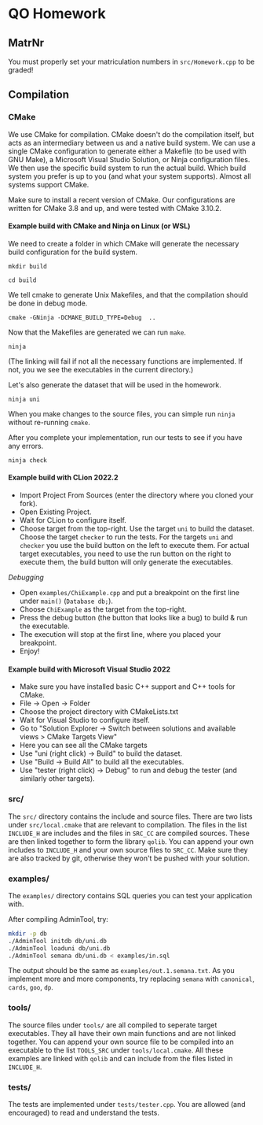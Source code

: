 # QO Homework

## MatrNr

You must properly set your matriculation numbers in `src/Homework.cpp` to be graded!

## Compilation

### CMake

We use CMake for compilation. CMake doesn't do the compilation itself, but acts as an intermediary between us and a native build system. We can use a single CMake configuration to generate either a Makefile (to be used with GNU Make), a Microsoft Visual Studio Solution, or Ninja configuration files. We then use the specific build system to run the actual build. Which build system you prefer is up to you (and what your system supports). Almost all systems support CMake.

Make sure to install a recent version of CMake. Our configurations are written for CMake 3.8 and up, and were tested with CMake 3.10.2.

#### Example build with CMake and Ninja on Linux (or WSL)

We need to create a folder in which CMake will generate the necessary build configuration for the build system.

`mkdir build`

`cd build`

We tell cmake to generate Unix Makefiles, and that the compilation should be done in debug mode.

`cmake -GNinja -DCMAKE_BUILD_TYPE=Debug  ..`

Now that the Makefiles are generated we can run `make`.

`ninja`

(The linking will fail if not all the necessary functions are implemented. If not, you we see the executables in the current directory.)

Let's also generate the dataset that will be used in the homework.

`ninja uni`

When you make changes to the source files, you can simple run `ninja` without re-running `cmake`.

After you complete your implementation, run our tests to see if you have any errors.

`ninja check`

#### Example build with CLion 2022.2

* Import Project From Sources (enter the directory where you cloned your fork).
* Open Existing Project.
* Wait for CLion to configure itself.
* Choose target from the top-right. Use the target `uni` to build the dataset. Choose the target `checker` to run the tests.  For the targets `uni` and `checker` you use the build button on the left to execute them. For actual target executables, you need to use the run button on the right to execute them, the build button will only generate the executables.

_Debugging_

* Open `examples/ChiExample.cpp` and put a breakpoint on the first line under `main()` (`Database db;`).
* Choose `ChiExample` as the target from the top-right.
* Press the debug button (the button that looks like a bug) to build & run the executable.
* The execution will stop at the first line, where you placed your breakpoint.
* Enjoy!

#### Example build with Microsoft Visual Studio 2022

* Make sure you have installed basic C++ support and C++ tools for CMake.
* File -> Open -> Folder
* Choose the project directory with CMakeLists.txt
* Wait for Visual Studio to configure itself.
* Go to "Solution Explorer -> Switch between solutions and available views > CMake Targets View"
* Here you can see all the CMake targets
* Use "uni (right click) -> Build" to build the dataset.
* Use "Build -> Build All" to build all the executables.
* Use "tester (right click) -> Debug" to run and debug the tester (and similarly other targets).

### src/

The `src/` directory contains the include and source files. There are two lists under `src/local.cmake` that are relevant to compilation. The files in the list `INCLUDE_H` are includes and the files in `SRC_CC` are compiled sources. These are then linked together to form the library `qolib`. You can append your own includes to `INCLUDE_H` and your own source files to `SRC_CC`. Make sure they are also tracked by git, otherwise they won't be pushed with your solution.

### examples/

The `examples/` directory contains SQL queries you can test your application with.

After compiling AdminTool, try:
```bash
mkdir -p db
./AdminTool initdb db/uni.db
./AdminTool loaduni db/uni.db
./AdminTool semana db/uni.db < examples/in.sql
```

The output should be the same as `examples/out.1.semana.txt`.
As you implement more and more components, try replacing `semana` with `canonical`, `cards`, `goo`, `dp`.

### tools/

The source files under `tools/` are all compiled to seperate target executables. They all have their own main functions and are not linked together. You can append your own source file to be compiled into an executable to the list `TOOLS_SRC` under `tools/local.cmake`. All these examples are linked with `qolib` and can include from the files listed in `INCLUDE_H`.

### tests/

The tests are implemented under `tests/tester.cpp`. You are allowed (and encouraged) to read and understand the tests.
